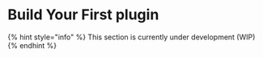 # Build Your First plugin

{% hint style="info" %}
This section is currently under development (WIP)
{% endhint %}

